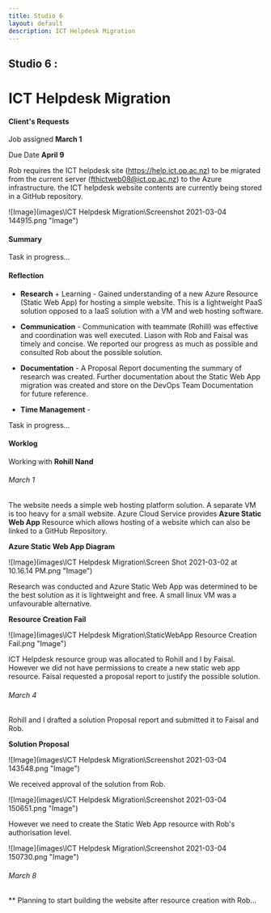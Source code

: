 ```yaml
---
title: Studio 6 
layout: default
description: ICT Helpdesk Migration
---
```


## Studio 6 : 
# ICT Helpdesk Migration

#### Client's Requests

Job assigned **March 1**

Due Date **April 9**

Rob requires the ICT helpdesk site (https://help.ict.op.ac.nz) to be migrated from the current server (fthictweb08@ict.op.ac.nz) to the Azure infrastructure.
the ICT helpdesk website contents are currently being stored in a GitHub repository.

![Image](images\ICT Helpdesk Migration\Screenshot 2021-03-04 144915.png "Image")

#### Summary

Task in progress...

#### Reflection

* **Research** + Learning - Gained understanding of a new Azure Resource (Static Web App) for hosting a simple website.
This is a lightweight PaaS solution opposed to a IaaS solution with a VM and web hosting software.

* **Communication** - Communication with teammate (Rohill) was effective and coordination was well executed.
Liason with Rob and Faisal was timely and concise. We reported our progress as much as possible and consulted Rob about the possible solution.

* **Documentation** - A Proposal Report documenting the summary of research was created. Further documentation about the Static Web App migration was created and store on the DevOps Team Documentation for future reference.

* **Time Management** - 

Task in progress...

#### Worklog

Working with **Rohill Nand**

###### March 1

The website needs a simple web hosting platform solution. A separate VM is too heavy for a small website.
Azure Cloud Service provides **Azure Static Web App** Resource which allows hosting of a website which can also be linked to a GitHub Repository.

**Azure Static Web App Diagram**

![Image](images\ICT Helpdesk Migration\Screen Shot 2021-03-02 at 10.16.14 PM.png "Image")

Research was conducted and Azure Static Web App was determined to be the best solution as it is lightweight and free.
A small linux VM was a unfavourable alternative.

**Resource Creation Fail**

![Image](images\ICT Helpdesk Migration\StaticWebApp Resource Creation Fail.png "Image")

ICT Helpdesk resource group was allocated to Rohill and I by Faisal.
However we did not have permissions to create a new static web app resource.
Faisal requested a proposal report to justify the possible solution.

###### March 4

Rohill and I drafted a solution Proposal report and submitted it to Faisal and Rob.

**Solution Proposal**

![Image](images\ICT Helpdesk Migration\Screenshot 2021-03-04 143548.png "Image")

We received approval of the solution from Rob.

![Image](images\ICT Helpdesk Migration\Screenshot 2021-03-04 150651.png "Image")

However we need to create the Static Web App resource with Rob's authorisation level.

![Image](images\ICT Helpdesk Migration\Screenshot 2021-03-04 150730.png "Image")

###### March 8

** Planning to start building the website after resource creation with Rob...